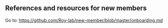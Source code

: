 ## References and resources for new members

Go to: https://github.com/Roy-lab/new-member/blob/master/onboarding.md

